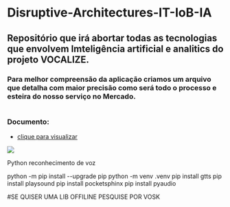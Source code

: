# Disruptive-Architectures-IT-IoB-IA
## Repositório que irá abortar todas as tecnologias que envolvem Imteligência artificial e analitics do projeto VOCALIZE.

### Para melhor compreensão da aplicação criamos um arquivo que detalha com maior precisão como será todo o processo e esteira do nosso serviço no Mercado.
#
### Documento: 

- [clique para visualizar](https://pitch.com/public/09f1c4d1-fccd-4218-9c47-441b2bb65707) 

<div id="arquitetura-projeto">
    <img src="https://lh3.googleusercontent.com/u/0/drive-viewer/AFGJ81rln6AQiJfJzdC5VUvrtJEdi1a0ztA1gfM87A8bAlZagbPZlaFOwVsBfJuZa73le8X9fXfO9GO7JvPZFbprb3f_IuMK=w1366-h657"></img>
</div>

Python reconhecimento de voz

python -m pip install --upgrade pip 
python -m venv .venv 
pip install gtts 
pip install playsound 
pip install pocketsphinx
pip install pyaudio 

#SE QUISER UMA LIB OFFILINE PESQUISE POR VOSK
